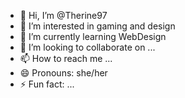 - 👋 Hi, I’m @Therine97
- 👀 I’m interested in gaming and design
- 🌱 I’m currently learning WebDesign
- 💞️ I’m looking to collaborate on ...
- 📫 How to reach me ...
- 😄 Pronouns: she/her
- ⚡ Fun fact: ...

<!---
Therine97/Therine97 is a ✨ special ✨ repository because its `README.md` (this file) appears on your GitHub profile.
You can click the Preview link to take a look at your changes.
--->
